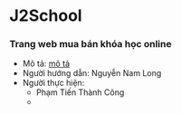 [mô tả]: https://github.com/PhamTienThanhCong/website_buy_sell_coursera/blob/main/document/doc.md
# J2School

### Trang web mua bán khóa học online
- Mô tả: [mô tả]
- Người hướng dẫn: Nguyễn Nam Long
- Người thực hiện:
  - Phạm Tiến Thành Công
  - 
